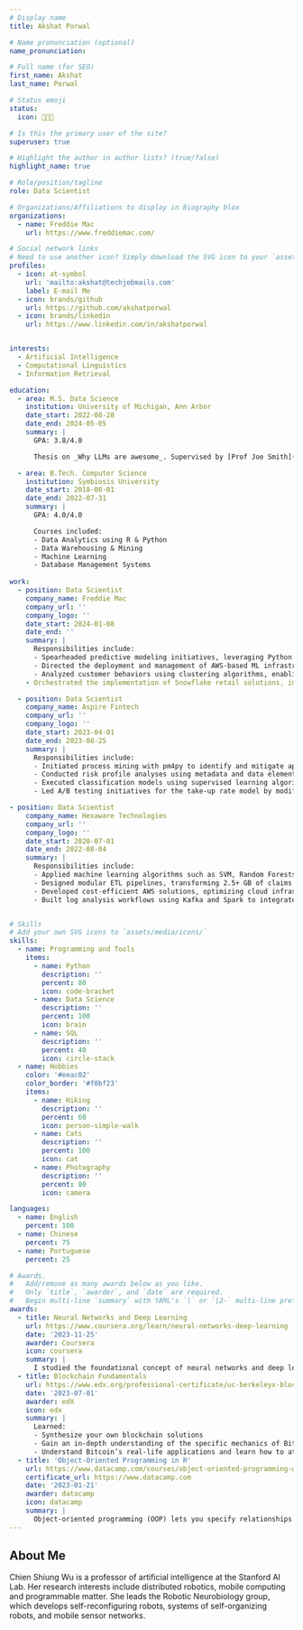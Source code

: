 ```yaml
---
# Display name
title: Akshat Porwal

# Name pronunciation (optional)
name_pronunciation: 

# Full name (for SEO)
first_name: Akshat
last_name: Porwal

# Status emoji
status:
  icon: 👨🏻‍💻

# Is this the primary user of the site?
superuser: true

# Highlight the author in author lists? (true/false)
highlight_name: true

# Role/position/tagline
role: Data Scientist

# Organizations/Affiliations to display in Biography blox
organizations:
  - name: Freddie Mac
    url: https://www.freddiemac.com/

# Social network links
# Need to use another icon? Simply download the SVG icon to your `assets/media/icons/` folder.
profiles:
  - icon: at-symbol
    url: 'mailto:akshat@techjobmails.com'
    label: E-mail Me
  - icon: brands/github
    url: https://github.com/akshatporwal
  - icon: brands/linkedin
    url: https://www.linkedin.com/in/akshatporwal


interests:
  - Artificial Intelligence
  - Computational Linguistics
  - Information Retrieval

education:
  - area: M.S. Data Science
    institution: University of Michigan, Ann Arbor
    date_start: 2022-08-28
    date_end: 2024-05-05
    summary: |
      GPA: 3.8/4.0

      Thesis on _Why LLMs are awesome_. Supervised by [Prof Joe Smith](https://example.com). Presented papers at 5 IEEE conferences with the contributions being published in 2 Springer journals.

  - area: B.Tech. Computer Science
    institution: Symbiosis University
    date_start: 2018-08-01
    date_end: 2022-07-31
    summary: |
      GPA: 4.0/4.0

      Courses included:
      - Data Analytics using R & Python
      - Data Warehousing & Mining
      - Machine Learning
      - Database Management Systems
  
work:
  - position: Data Scientist
    company_name: Freddie Mac
    company_url: ''
    company_logo: ''
    date_start: 2024-01-08
    date_end: ''
    summary: |
      Responsibilities include:
      - Spearheaded predictive modeling initiatives, leveraging Python and SQL for regression and multivariate analyses, which improved marketing analytics and drove a 15% increase in conversion rates through actionable insights.
      - Directed the deployment and management of AWS-based ML infrastructure, achieving a 30% reduction in deployment time, with CI/CD pipelines ensuring robust version control and streamlined testing.
      - Analyzed customer behaviors using clustering algorithms, enabling effective segmentation and refinement of marketing strategies, complemented by insightful visualizations via Power BI, Matplotlib, and Seaborn.
    - Orchestrated the implementation of Snowflake retail solutions, improving inventory accuracy by 20% and customer satisfaction by 15%, while streamlining ETL processes and optimizing SQL queries for efficient data integration.

  - position: Data Scientist
    company_name: Aspire Fintech
    company_url: ''
    company_logo: ''
    date_start: 2023-04-01
    date_end: 2023-08-25
    summary: |
      Responsibilities include:
      - Initiated process mining with pm4py to identify and mitigate application bottlenecks, optimizing loan workflows which enhanced customer satisfaction by 30% and increased processing efficiency by 25%.
      - Conducted risk profile analyses using metadata and data elements, employing the K Means Algorithm to effectively segment customers and precisely evaluate model performance.
      - Executed classification models using supervised learning algorithms such as Logistic Regression, Decision Trees, KNN, and Naive Bayes, enhancing predictive accuracy.
      - Led A/B testing initiatives for the take-up rate model by modifying credit terms for targeted users and analyzing outcomes with logistic regression, which resulted in a 15% increase in product adoption rates and refined targeting strategies.

- position: Data Scientist
    company_name: Hexaware Technologies
    company_url: ''
    company_logo: ''
    date_start: 2020-07-01
    date_end: 2022-08-04
    summary: |
      Responsibilities include:
      - Applied machine learning algorithms such as SVM, Random Forests, and KNN for pattern recognition and categorization, leveraging BERT to extract structured data from unstructured documents, reducing missing data by 30% and improving decision-making efficacy by 20%.
      - Designed modular ETL pipelines, transforming 2.5+ GB of claims and form data from MySQL, PostgreSQL, and Excel into analytics-ready datasets using Python and SQL, reducing processing time by 20%.
      - Developed cost-efficient AWS solutions, optimizing cloud infrastructure expenses by 20%, while ensuring adherence to industry standards for reliability and security in SQL Server databases.
      - Built log analysis workflows using Kafka and Spark to integrate microservices logs, providing dashboards for real-time system monitoring and anomaly detection, enhancing operational oversight.


# Skills
# Add your own SVG icons to `assets/media/icons/`
skills:
  - name: Programming and Tools
    items:
      - name: Python
        description: ''
        percent: 80
        icon: code-bracket
      - name: Data Science
        description: ''
        percent: 100
        icon: brain
      - name: SQL
        description: ''
        percent: 40
        icon: circle-stack
  - name: Hobbies
    color: '#eeac02'
    color_border: '#f0bf23'
    items:
      - name: Hiking
        description: ''
        percent: 60
        icon: person-simple-walk
      - name: Cats
        description: ''
        percent: 100
        icon: cat
      - name: Photography
        description: ''
        percent: 80
        icon: camera

languages:
  - name: English
    percent: 100
  - name: Chinese
    percent: 75
  - name: Portuguese
    percent: 25

# Awards.
#   Add/remove as many awards below as you like.
#   Only `title`, `awarder`, and `date` are required.
#   Begin multi-line `summary` with YAML's `|` or `|2-` multi-line prefix and indent 2 spaces below.
awards:
  - title: Neural Networks and Deep Learning
    url: https://www.coursera.org/learn/neural-networks-deep-learning
    date: '2023-11-25'
    awarder: Coursera
    icon: coursera
    summary: |
      I studied the foundational concept of neural networks and deep learning. By the end, I was familiar with the significant technological trends driving the rise of deep learning; build, train, and apply fully connected deep neural networks; implement efficient (vectorized) neural networks; identify key parameters in a neural network’s architecture; and apply deep learning to your own applications.
  - title: Blockchain Fundamentals
    url: https://www.edx.org/professional-certificate/uc-berkeleyx-blockchain-fundamentals
    date: '2023-07-01'
    awarder: edX
    icon: edx
    summary: |
      Learned:
      - Synthesize your own blockchain solutions
      - Gain an in-depth understanding of the specific mechanics of Bitcoin
      - Understand Bitcoin’s real-life applications and learn how to attack and destroy Bitcoin, Ethereum, smart contracts and Dapps, and alternatives to Bitcoin’s Proof-of-Work consensus algorithm
  - title: 'Object-Oriented Programming in R'
    url: https://www.datacamp.com/courses/object-oriented-programming-with-s3-and-r6-in-r
    certificate_url: https://www.datacamp.com
    date: '2023-01-21'
    awarder: datacamp
    icon: datacamp
    summary: |
      Object-oriented programming (OOP) lets you specify relationships between functions and the objects that they can act on, helping you manage complexity in your code. This is an intermediate level course, providing an introduction to OOP, using the S3 and R6 systems. S3 is a great day-to-day R programming tool that simplifies some of the functions that you write. R6 is especially useful for industry-specific analyses, working with web APIs, and building GUIs.
---
```


## About Me

Chien Shiung Wu is a professor of artificial intelligence at the Stanford AI Lab. Her research interests include distributed robotics, mobile computing and programmable matter. She leads the Robotic Neurobiology group, which develops self-reconfiguring robots, systems of self-organizing robots, and mobile sensor networks.

